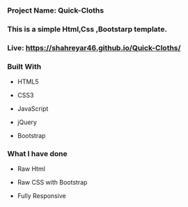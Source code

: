  
###  **Project Name: Quick-Cloths**
### **This is a simple Html,Css ,Bootstarp template.**
### Live:    https://shahreyar46.github.io/Quick-Cloths/
### **Built With**

- HTML5

- CSS3
- JavaScript
- jQuery

- Bootstrap
### **What I have done**

- Raw Html

- Raw CSS with Bootstrap

- Fully Responsive
